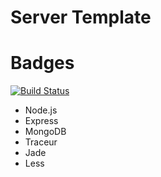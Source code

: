 Server Template
===============

Badges
===============
[![Build Status](https://travis-ci.org/bobpaterno/tdd-calc.svg?branch=master)](https://travis-ci.org/bobpaterno/tdd-calc)

- Node.js
- Express
- MongoDB
- Traceur
- Jade
- Less
